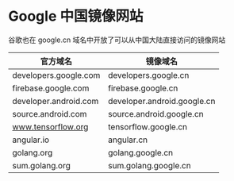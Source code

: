 # Google 中国镜像网站

谷歌也在 google.cn 域名中开放了可以从中国大陆直接访问的镜像网站

|官方域名|	镜像域名|
|-|-|
|developers.google.com |	developers.google.cn|
|firebase.google.com |	firebase.google.cn|
|developer.android.com |	developer.android.google.cn|
|source.android.com |	source.android.google.cn|
|www.tensorflow.org |	tensorflow.google.cn|
|angular.io	|angular.cn|
|golang.org	|golang.google.cn|
|sum.golang.org	|sum.golang.google.cn|